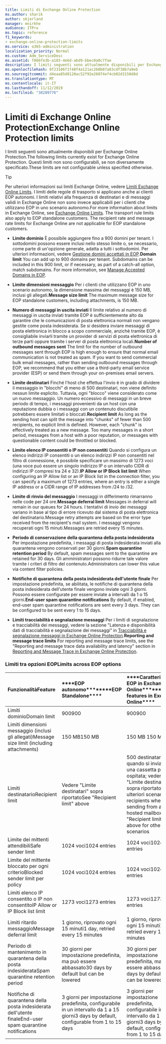 ```yaml
---
title: Limiti di Exchange Online Protection
ms.author: sharik
author: skjerland
manager: mnirkhe
audience: ITPro
ms.topic: reference
f1_keywords:
- exchange-online-protection-limits
ms.service: o365-administration
localization_priority: Normal
ms.custom: Adm_ServiceDesc
ms.assetid: f866fe3b-a183-4e6d-abd9-bbec0a0c7fae
description: I limiti seguenti sono attualmente disponibili per Exchange Online Protection. Questi limiti non sono configurabili, se non diversamente specificato.
ms.openlocfilehash: 0f23106f1f40f4a121ac260b07a83cdf38b7a9eb
ms.sourcegitcommit: d4eaa85d8120ac52f92e26074ef4cb02d3150d8d
ms.translationtype: MT
ms.contentlocale: it-IT
ms.lasthandoff: 11/12/2019
ms.locfileid: "38289776"
---
```

# <a name="exchange-online-protection-limits"></a><span data-ttu-id="5a412-104">Limiti di Exchange Online Protection</span><span class="sxs-lookup"><span data-stu-id="5a412-104">Exchange Online Protection limits</span></span>

<span data-ttu-id="5a412-105">I limiti seguenti sono attualmente disponibili per Exchange Online Protection.</span><span class="sxs-lookup"><span data-stu-id="5a412-105">The following limits currently exist for Exchange Online Protection.</span></span> <span data-ttu-id="5a412-106">Questi limiti non sono configurabili, se non diversamente specificato.</span><span class="sxs-lookup"><span data-stu-id="5a412-106">These limits are not configurable unless specified otherwise.</span></span> 
  
> [!TIP]
> <span data-ttu-id="5a412-p103">Per ulteriori informazioni sui limiti Exchange Online, vedere [Limiti Exchange Online Limits](../exchange-online-service-description/exchange-online-limits.md). I limiti delle regole di trasporto si applicano anche ai clienti EOP autonomi. I limiti relativi alla frequenza di destinatari e di messaggi validi in Exchange Online non sono invece applicabili per i clienti che utilizzano EOP in uno scenario autonomo.</span><span class="sxs-lookup"><span data-stu-id="5a412-p103">For more information about limits in Exchange Online, see [Exchange Online Limits](../exchange-online-service-description/exchange-online-limits.md). The transport rule limits also apply to EOP standalone customers. The recipient rate and message rate limits for Exchange Online are not applicable for EOP standalone customers.</span></span> 
  
- <span data-ttu-id="5a412-p104">**Limite dominio** È possibile aggiungere fino a 900 domini per tenant. I sottodomini possono essere inclusi nello stesso limite o, se necessario, come parte di un'opzione generale, adatta a tutti i sottodomini. Per ulteriori informazioni, vedere [Gestione domini accettati in EOP](https://go.microsoft.com/fwlink/p/?LinkId=282239).</span><span class="sxs-lookup"><span data-stu-id="5a412-p104">**Domain limit** You can add up to 900 domains per tenant. Subdomains can be included in this 900 limit, or if necessary, as part of a catch-all option, match subdomains. For more information, see [Manage Accepted Domains in EOP](https://go.microsoft.com/fwlink/p/?LinkId=282239).</span></span>
    
- <span data-ttu-id="5a412-113">**Limite dimensioni messaggio** Per i clienti che utilizzano EOP in uno scenario autonomo, la dimensione massima dei messaggi è 150 MB, inclusi gli allegati.</span><span class="sxs-lookup"><span data-stu-id="5a412-113">**Message size limit** The maximum message size for EOP standalone customers, including attachments, is 150 MB.</span></span> 
    
- <span data-ttu-id="5a412-p105">**Numero di messaggi in uscita inviati** Il limite relativo al numero di messaggi in uscita inviati tramite EOP è sufficientemente alto da garantire che le comunicazioni di posta elettronica normali non vengano gestite come posta indesiderata. Se si desidera inviare messaggi di posta elettronica in blocco a scopo commerciale, anzichè tramite EOP, è consigliabile inviarli tramite un provider di servizi di posta elettronica di terze parti oppure tramite i server di posta elettronica locali.</span><span class="sxs-lookup"><span data-stu-id="5a412-p105">**Number of outbound messages sent** The limit for the number of outbound messages sent through EOP is high enough to ensure that normal email communication is not treated as spam. If you want to send commercial bulk email messages, rather than sending outbound messages through EOP, we recommend that you either use a third-party email service provider (ESP) or send them through your on-premises email servers.</span></span> 
    
- <span data-ttu-id="5a412-p106">**Limite destinatari** Finché l'host che effettua l'invio è in grado di dividere il messaggio in "blocchi" di meno di 500 destinatari, non viene definito nessun limite esplicito. Tuttavia, ogni "blocco" viene considerato come un nuovo messaggio. Un numero eccessivo di messaggi in un breve periodo di tempo, i messaggi provenienti da un host con una reputazione dubbia o i messaggi con un contenuto discutibile potrebbero essere limitati o bloccati.</span><span class="sxs-lookup"><span data-stu-id="5a412-p106">**Recipient limit** As long as the sending host can split the message into "chunks" of fewer than 500 recipients, no explicit limit is defined. However, each "chunk" is effectively treated as a new message. Too many messages in a short period, messages from a host with a poor reputation, or messages with questionable content could be throttled or blocked.</span></span> 
    
- <span data-ttu-id="5a412-119">**Limite elenco IP consentiti o IP non consentiti** Quando si configura un elenco indirizzi IP consentiti o un elenco indirizzi IP non consentiti nel filtro di connessione, è possibile specificare un massimo di 1273 voci (una voce può essere un singolo indirizzo IP o un intervallo CIDR di indirizzi IP compresi tra 24 e 32).</span><span class="sxs-lookup"><span data-stu-id="5a412-119">**IP Allow or IP Block list limit** When configuring an IP Allow list or an IP Block list in the connection filter, you can specify a maximum of 1273 entries, where an entry is either a single IP address or a CIDR range of IP addresses from /24 to /32.</span></span> 
    
- <span data-ttu-id="5a412-120">**Limite di rinvio del messaggio** I messaggi in differimento rimarranno nelle code per 24 ore.</span><span class="sxs-lookup"><span data-stu-id="5a412-120">**Message deferral limit** Messages in deferral will remain in our queues for 24 hours.</span></span> <span data-ttu-id="5a412-121">I tentativi di invio dei messaggi variano in base al tipo di errore ricevuto dal sistema di posta elettronica del destinatario.</span><span class="sxs-lookup"><span data-stu-id="5a412-121">Message retry attempts are based on the error type received from the recipient's mail system.</span></span> <span data-ttu-id="5a412-122">I messaggi vengono recuperati ogni 15 minuti.</span><span class="sxs-lookup"><span data-stu-id="5a412-122">Messages are retried every 15 minutes.</span></span> 
    
- <span data-ttu-id="5a412-123">**Periodo di conservazione della quarantena della posta indesiderata** Per impostazione predefinita, i messaggi di posta indesiderata inviati alla quarantena vengono conservati per 30 giorni.</span><span class="sxs-lookup"><span data-stu-id="5a412-123">**Spam quarantine retention period** By default, spam messages sent to the quarantine are retained for 30 days.</span></span> <span data-ttu-id="5a412-124">Gli amministratori possono ridurre tale valore tramite i criteri di filtro del contenuto.</span><span class="sxs-lookup"><span data-stu-id="5a412-124">Administrators can lower this value via content filter policies.</span></span> 
    
- <span data-ttu-id="5a412-p109">**Notifiche di quarantena della posta indesiderata dell'utente finale** Per impostazione predefinita, se abilitata, le notifiche di quarantena della posta indesiderata dell'utente finale vengono inviate ogni 3 giorni. Possono essere configurate per essere inviate a intervalli da 1 o 15 giorni.</span><span class="sxs-lookup"><span data-stu-id="5a412-p109">**End-user spam quarantine notifications** By default, if enabled, end-user spam quarantine notifications are sent every 3 days. They can be configured to be sent every 1 to 15 days.</span></span> 
    
- <span data-ttu-id="5a412-127">**Limiti tracciabilità e segnalazione messaggi** Per i limiti di segnalazione e tracciabilità dei messaggi, vedere la sezione "Latenza e disponibilità dati di tracciabilità e segnalazione dei messaggi" in [Tracciabilità e segnalazione messaggi in Exchange Online Protection](https://go.microsoft.com/fwlink/?LinkId=394248).</span><span class="sxs-lookup"><span data-stu-id="5a412-127">**Reporting and message trace limits** For reporting and message trace limits, see the "Reporting and message trace data availability and latency" section in [Reporting and Message Trace in Exchange Online Protection](https://go.microsoft.com/fwlink/?LinkId=394248).</span></span>
    
### <a name="limits-across-eop-options"></a><span data-ttu-id="5a412-128">Limiti tra opzioni EOP</span><span class="sxs-lookup"><span data-stu-id="5a412-128">Limits across EOP options</span></span>

|<span data-ttu-id="5a412-129">**Funzionalità**</span><span class="sxs-lookup"><span data-stu-id="5a412-129">**Feature**</span></span>|<span data-ttu-id="5a412-130">\*\*\*\*EOP autonomo\*\*\*\*</span><span class="sxs-lookup"><span data-stu-id="5a412-130">\*\*\*\*EOP Standalone\*\*\*\*</span></span>|<span data-ttu-id="5a412-131">\*\*\*\*Caratteristiche EOP in Exchange Online\*\*\*\*</span><span class="sxs-lookup"><span data-stu-id="5a412-131">\*\*\*\*EOP features in Exchange Online\*\*\*\*</span></span>|<span data-ttu-id="5a412-132">\*\*\*\*Exchange Enterprise CAL con servizi\*\*\*\*</span><span class="sxs-lookup"><span data-stu-id="5a412-132">\*\*\*\*Exchange Enterprise CAL with Services\*\*\*\*</span></span>|
|:-----|:-----|:-----|:-----|
|<span data-ttu-id="5a412-133">Limiti dominio</span><span class="sxs-lookup"><span data-stu-id="5a412-133">Domain limit</span></span>  <br/> |<span data-ttu-id="5a412-134">900</span><span class="sxs-lookup"><span data-stu-id="5a412-134">900</span></span>  <br/> |<span data-ttu-id="5a412-135">900</span><span class="sxs-lookup"><span data-stu-id="5a412-135">900</span></span>  <br/> |<span data-ttu-id="5a412-136">900</span><span class="sxs-lookup"><span data-stu-id="5a412-136">900</span></span>  <br/> |
|<span data-ttu-id="5a412-137">Limiti dimensioni messaggio (inclusi gli allegati)</span><span class="sxs-lookup"><span data-stu-id="5a412-137">Message size limit (including attachments)</span></span>  <br/> |<span data-ttu-id="5a412-138">150 MB</span><span class="sxs-lookup"><span data-stu-id="5a412-138">150 MB</span></span>  <br/> |<span data-ttu-id="5a412-139">150 MB </span><span class="sxs-lookup"><span data-stu-id="5a412-139">150 MB</span></span>  <br/> |<span data-ttu-id="5a412-140">150 MB</span><span class="sxs-lookup"><span data-stu-id="5a412-140">150 MB</span></span>  <br/> |
|<span data-ttu-id="5a412-141">Limiti destinatario</span><span class="sxs-lookup"><span data-stu-id="5a412-141">Recipient limit</span></span>  <br/> |<span data-ttu-id="5a412-142">Vedere "Limite destinatari" sopra riportato</span><span class="sxs-lookup"><span data-stu-id="5a412-142">See "Recipient limit" above</span></span>  <br/> |<span data-ttu-id="5a412-143">500 destinatari quando si invia da una cassetta postale ospitata; vedere "Limite destinatari" sopra riportato per ulteriori scenari</span><span class="sxs-lookup"><span data-stu-id="5a412-143">500 recipients when sending from a hosted mailbox; see "Recipient limit" above for other scenarios</span></span>  <br/> |<span data-ttu-id="5a412-144">Vedere "Limite destinatari" sopra riportato</span><span class="sxs-lookup"><span data-stu-id="5a412-144">See "Recipient limit" above</span></span>  <br/> |
|<span data-ttu-id="5a412-145">Limite dei mittenti attendibili</span><span class="sxs-lookup"><span data-stu-id="5a412-145">Safe sender limit</span></span>  <br/> |<span data-ttu-id="5a412-146">1024 voci</span><span class="sxs-lookup"><span data-stu-id="5a412-146">1024 entries</span></span>  <br/> |<span data-ttu-id="5a412-147">1024 voci</span><span class="sxs-lookup"><span data-stu-id="5a412-147">1024 entries</span></span>  <br/> ||
|<span data-ttu-id="5a412-148">Limite del mittente bloccato per ogni criterio</span><span class="sxs-lookup"><span data-stu-id="5a412-148">Blocked sender limit per policy</span></span>  <br/> |<span data-ttu-id="5a412-149">1024 voci</span><span class="sxs-lookup"><span data-stu-id="5a412-149">1024 entries</span></span>  <br/> |<span data-ttu-id="5a412-150">1024 voci</span><span class="sxs-lookup"><span data-stu-id="5a412-150">1024 entries</span></span>  <br/> ||
|<span data-ttu-id="5a412-151">Limiti elenco IP consentito o IP non consentito</span><span class="sxs-lookup"><span data-stu-id="5a412-151">IP Allow or IP Block list limit</span></span>  <br/> |<span data-ttu-id="5a412-152">1273 voci</span><span class="sxs-lookup"><span data-stu-id="5a412-152">1273 entries</span></span>  <br/> |<span data-ttu-id="5a412-153">1273 voci</span><span class="sxs-lookup"><span data-stu-id="5a412-153">1273 entries</span></span>  <br/> |<span data-ttu-id="5a412-154">1273 voci</span><span class="sxs-lookup"><span data-stu-id="5a412-154">1273 entries</span></span>  <br/> |
|<span data-ttu-id="5a412-155">Limiti ritardo messaggio</span><span class="sxs-lookup"><span data-stu-id="5a412-155">Message deferral limit</span></span>  <br/> |<span data-ttu-id="5a412-156">1 giorno, riprovato ogni 15 minuti</span><span class="sxs-lookup"><span data-stu-id="5a412-156">1 day, retried every 15 minutes</span></span>  <br/> |<span data-ttu-id="5a412-157">1 giorno, riprovato ogni 15 minuti</span><span class="sxs-lookup"><span data-stu-id="5a412-157">1 day, retried every 15 minutes</span></span>  <br/> |<span data-ttu-id="5a412-158">1 giorno, riprovato ogni 15 minuti</span><span class="sxs-lookup"><span data-stu-id="5a412-158">1 day, retried every 15 minutes</span></span>  <br/> |
|<span data-ttu-id="5a412-159">Periodo di mantenimento in quarantena della posta indesiderata</span><span class="sxs-lookup"><span data-stu-id="5a412-159">Spam quarantine retention period</span></span>  <br/> |<span data-ttu-id="5a412-160">30 giorni per impostazione predefinita, ma può essere abbassato</span><span class="sxs-lookup"><span data-stu-id="5a412-160">30 days by default but can be lowered</span></span>  <br/> |<span data-ttu-id="5a412-161">30 giorni per impostazione predefinita, ma può essere abbassato</span><span class="sxs-lookup"><span data-stu-id="5a412-161">30 days by default but can be lowered</span></span>  <br/> |<span data-ttu-id="5a412-162">30 giorni per impostazione predefinita, ma può essere abbassato</span><span class="sxs-lookup"><span data-stu-id="5a412-162">30 days by default but can be lowered</span></span>  <br/> |
|<span data-ttu-id="5a412-163">Notifiche di quarantena della posta indesiderata dell'utente finale</span><span class="sxs-lookup"><span data-stu-id="5a412-163">End-user spam quarantine notifications</span></span>  <br/> |<span data-ttu-id="5a412-164">3 giorni per impostazione predefinita, configurabile in un intervallo da 1 a 15 giorni</span><span class="sxs-lookup"><span data-stu-id="5a412-164">3 days by default, configurable from 1 to 15 days</span></span>  <br/> |<span data-ttu-id="5a412-165">3 giorni per impostazione predefinita, configurabile in un intervallo da 1 a 15 giorni</span><span class="sxs-lookup"><span data-stu-id="5a412-165">3 days by default, configurable from 1 to 15 days</span></span>  <br/> |<span data-ttu-id="5a412-166">3 giorni per impostazione predefinita, configurabile in un intervallo da 1 a 15 giorni</span><span class="sxs-lookup"><span data-stu-id="5a412-166">3 days by default, configurable from 1 to 15 days</span></span>  <br/> |
   

